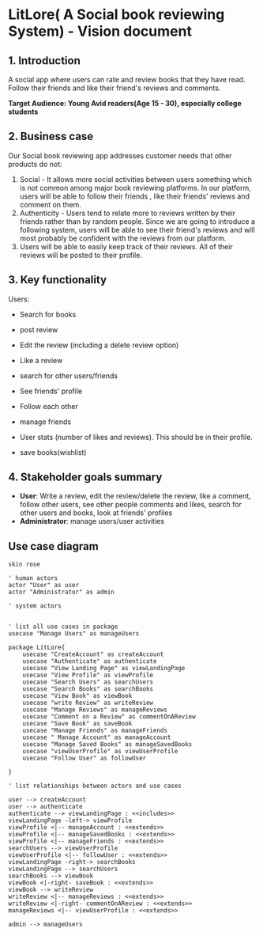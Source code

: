
# LitLore( A Social book reviewing System) - Vision document

## 1. Introduction
 A social app where users can rate and review books that they have read. Follow their friends and like their friend's reviews 
and comments. 

**Target Audience: Young Avid readers(Age 15 - 30), especially college students**

## 2. Business case
Our Social book reviewing app addresses customer needs that other products do not:
1. Social - It allows more social activities between users something which is not common among major book reviewing platforms.
         In our platform, users will be able to follow their friends , like their friends' reviews and comment on them.
2. Authenticity - Users tend to relate more to reviews written by their friends rather than by random people. Since we are 
         going to introduce a following system, users will be able to see their friend's reviews and will most probably be confident
         with the reviews from our platform.
3. Users will be able to easily keep track of their reviews. All of their reviews will be posted to their profile.

## 3. Key functionality
Users:
- Search for books
- post review 
- Edit the review (including a delete review option)
- Like a review
- search for other users/friends
- See friends' profile
- Follow each other
- manage friends
- User stats (number of likes and reviews). This should be in their profile.


- save books(wishlist)

## 4. Stakeholder goals summary
- **User**: Write a review, edit the review/delete the review, like a comment, follow other users, 
            see other people comments and likes, search for other users and books, look at friends' profiles 
- **Administrator**: manage users/user activities


## Use case diagram

```plantuml
skin rose

' human actors
actor "User" as user
actor "Administrator" as admin

' system actors


' list all use cases in package
usecase "Manage Users" as manageUsers
 
package LitLore{
    usecase "CreateAccount" as createAccount
    usecase "Authenticate" as authenticate
    usecase "View Landing Page" as viewLandingPage
    usecase "View Profile" as viewProfile
    usecase "Search Users" as searchUsers
    usecase "Search Books" as searchBooks
    usecase "View Book" as viewBook
    usecase "write Review" as writeReview
    usecase "Manage Reviews" as manageReviews
    usecase "Comment on a Review" as commentOnAReview
    usecase "Save Book" as saveBook
    usecase "Manage Friends" as manageFriends
    usecase " Manage Account" as manageAccount
    usecase "Manage Saved Books" as manageSavedBooks
    usecase "viewUserProfile" as viewUserProfile
    usecase "Follow User" as followUser
   
}

' list relationships between actors and use cases

user --> createAccount
user --> authenticate
authenticate --> viewLandingPage : <<includes>>
viewLandingPage -left-> viewProfile
viewProfile <|-- manageAccount : <<extends>>
viewProfile <|-- manageSavedBooks : <<extends>>
viewProfile <|-- manageFriends : <<extends>>
searchUsers --> viewUserProfile
viewUserProfile <|-- followUser : <<extends>>
viewLandingPage -right-> searchBooks
viewLandingPage --> searchUsers
searchBooks --> viewBook
viewBook <|-right- saveBook : <<extends>>
viewBook --> writeReview
writeReview <|-- manageReviews : <<extends>>
writeReview <|-right- commentOnAReview : <<extends>>
manageReviews <|-- viewUserProfile : <<extends>>

admin --> manageUsers
```